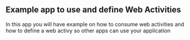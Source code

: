 Example app to use and define Web Activities
---------------------------------------------

In this app you will have example on how to consume web activities and how to define a web activy so other apps can use your application
